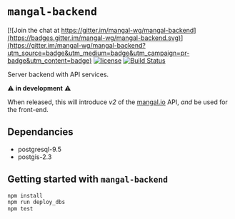 # `mangal-backend`

[![Join the chat at https://gitter.im/mangal-wg/mangal-backend](https://badges.gitter.im/mangal-wg/mangal-backend.svg)](https://gitter.im/mangal-wg/mangal-backend?utm_source=badge&utm_medium=badge&utm_campaign=pr-badge&utm_content=badge) [![license](https://img.shields.io/github/license/mangal-wg/mangal-backend.svg?maxAge=2592000?style=flat-square)]() [![Build Status](https://travis-ci.org/mangal-wg/mangal-backend.svg?branch=master)](https://travis-ci.org/mangal-wg/mangal-backend)

Server backend with API services.

:warning: **in development** :warning:

When released, this will introduce *v2* of the [mangal.io](http://mangal.io)
API, *and* be used for the front-end.

## Dependancies

- postgresql-9.5
- postgis-2.3

## Getting started with `mangal-backend`

``` bash
npm install
npm run deploy_dbs
npm test
```
